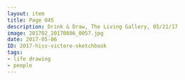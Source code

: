 ```yaml
---
layout: item
title: Page 045
description: Drink & Draw, The Living Gallery, 05/21/17
image: 201702_20170806_0057.jpg
date: 2017-05-06
ID: 2017-hiss-victore-sketchbook
tags: 
- life drawing 
- people
---
```

